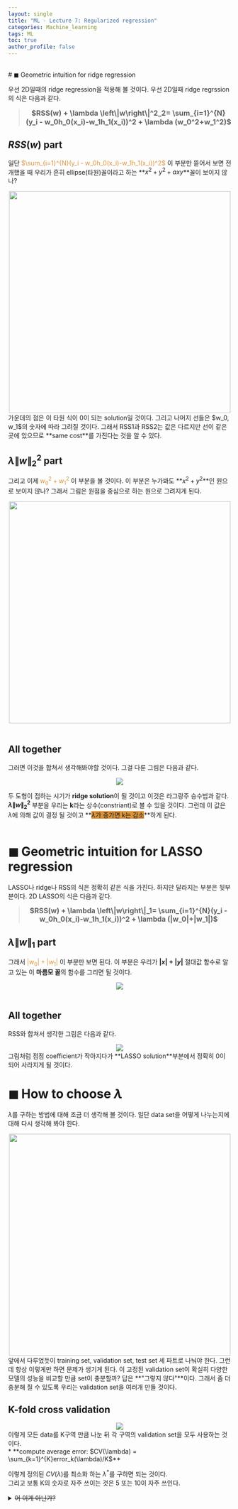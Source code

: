 ```yaml
---
layout: single
title: "ML - Lecture 7: Regularized regression"
categories: Machine_learning
tags: ML
toc: true
author_profile: false
---
```

<br>
# ◼︎ Geometric intuition for ridge regression

우선 2D일때의 ridge regression을 적용해 볼 것이다. 우선 2D일때 ridge regrssion의 식은 다음과 같다.<br>

> **<center><span style="font-size:115%">$RSS(w) + \lambda \left\|w\right\|^2_2= \sum_{i=1}^{N}(y_i - w_0h_0(x_i)-w_1h_1(x_i))^2 + \lambda (w_0^2+w_1^2)$</span></center>**

## $RSS(w)$ part

일단 <span style="color:#DB9239">$\sum_{i=1}^{N}(y_i - w_0h_0(x_i)-w_1h_1(x_i))^2$</span> 이 부분만 뜯어서 보면 전개했을 때 우리가 흔히 ellipse(타원)꼴이라고 하는 **$x^2+y^2+axy$**꼴이 보이지 않나?
<center><img src="/images/ML/rr_2d_ridge_rss.png" width = "500"></center>
가운데의 점은 이 타원 식이 0이 되는 solution일 것이다. 그리고 나머지 선들은 $w_0, w_1$의 숫자에 따라 그려질 것이다. 그래서 RSS1과 RSS2는 값은 다르지만 선이 같은곳에 있으므로 **same cost**를 가진다는 것을 알 수 있다.<br>

## $\lambda \left\|w\right\|^2_2$ part
그리고 이제 <span style="color:#DB9239">$w_0^2+w_1^2$</span> 이 부분을 볼 것이다. 이 부분은 누가봐도 **$x^2+y^2$**인 원으로 보이지 않나? 그래서 그림은 원점을 중심으로 하는 원으로 그려지게 된다.<br>
<center><img src="/images/ML/rr_2d_cir.png" width = "500"></center><br>

## All together
그러면 이것을 합쳐서 생각해봐야할 것이다. 그걸 다룬 그림은 다음과 같다.<br>
<center><img src="/images/ML/rr_ridge_sol.png"></center>

두 도형이 접하는 시기가 **ridge solution**이 될 것이고 이것은 라그랑주 승수법과 같다. **$\lambda \left\|w\right\|^2_2$** 부분을 우리는 **k**라는 상수(constriant)로 볼 수 있을 것이다. 그런데 이 값은 $\lambda$에 의해 값이 결정 될 것이고 **<span style="background-color:#DB9239">$\lambda$가 증가면 k는 감소</span>**하게 된다.
<br>
<br>

# ◼︎ Geometric intuition for LASSO regression

LASSO나 ridge나 RSS의 식은 정확히 같은 식을 가진다. 하지만 달라지는 부분은 뒷부분이다. 2D LASSO의 식은 다음과 같다.<br>
> **<center><span style="font-size:113%">$RSS(w) + \lambda \left\|w\right\|_1= \sum_{i=1}^{N}(y_i - w_0h_0(x_i)-w_1h_1(x_i))^2 + \lambda (|w_0|+|w_1|)$</span></center>**

## $\lambda \left\|w\right\|_1$ part

그래서 <span style="color:#DB9239"> $|w_0|+|w_1|$ </span>이 부분만 보면 된다. 
이 부분은 우리가 **$|x|+|y|$** 절대값 함수로 알고 있는 이 **마름모 꼴**의 함수를 그리면 될 것이다.<br>
<center><img src="/images/ML/rr_lasso_w.png"></center><br>

## All together

RSS와 합쳐서 생각한 그림은 다음과 같다.
<center><img src="/images/ML/rr_lasso.png"></center>
그림처럼 점점 coefficient가 작아지다가 **LASSO solution**부분에서 정확히 0이 되어 사라지게 될 것이다.

# ◼︎ How to choose $\lambda$

$\lambda$를 구하는 방법에 대해 조금 더 생각해 볼 것이다. 일단 data set을 어떻게 나누는지에 대해 다시 생각해 봐야 한다.<br>
<center><img src="/images/ML/ridge_pr_imp.png" width = "500"></center>
앞에서 다루었듯이 training set, validation set, test set 세 파트로 나눠야 한다. 그런데 항상 이렇게만 하면 문제가 생기게 된다. 이 고정된 validation set이 확실히 다양한 모델의 성능을 비교할 만큼 set이 충분할까? 답은 **"그렇지 않다"**이다. 그래서 좀 더 충분해 질 수 있도록 우리는 validation set을 여러개 만들 것이다.<br>

## K-fold cross validation

<center><img src="/images/ML/rr_k_fold.png"></center>
이렇게 모든 data를 K구역 만큼 나눈 뒤 각 구역의 validation set을 모두 사용하는 것이다.<br>
* **compute average error: $CV(\lambda) = \sum_{k=1}^{K}error_k(\lambda)/K$**

이렇게 정의된 $CV(\lambda)$를 최소화 하는 $\lambda^*$를 구하면 되는 것이다.<br>
그리고 보통 K의 숫자로 자주 쓰이는 것은 5 또는 10이 자주 쓰인다.
<details>
<summary><del>어 이게 아닌가?</del></summary>
<center><img src="/images/ML/국뽕.webp"></center>
</details>
